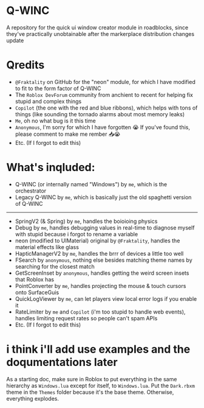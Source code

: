 # Q-WINC
A repository for the quick ui window creator module in roadblocks, since they've practically unobtainable after the markerplace distribution changes update

# Qredits
- `@Fraktality` on GitHub for the "neon" module, for which I have modified to fit to the form factor of Q-WINC
- The `Roblox DevForum` community from anchient to recent for helping fix stupid and complex things
- `Copilot` (the one with the red and blue ribbons), which helps with tons of things (like sounding the tornado alarms about most memory leaks)
- `Me`, oh no what bug is it this time
- `Anonymous`, I'm sorry for which I have forgotten 😭 If you've found this, please comment to make me rember 📥😭
- Etc. (If I forgot to edit this)

# What's inqluded:
- Q-WINC (or internally named "Windows") by `me`, which is the orchestrator
- Legacy Q-WINC by `me`, which is basically just the old spaghetti version of Q-WINC
------------------------------------------------------------------------------------
- SpringV2 (& Spring) by `me`, handles the boioioing physics
- Debug by `me`, handles debugging values in real-time to diagnose myself with stupid because i forgot to rename a variable
- neon (modified to UIMaterial) original by `@Fraktality`, handles the material effects like glass
- HapticManagerV2 by `me`, handles the brrr of devices a little too well
- FSearch by `anonymous`, nothing else besides matching theme names by searching for the closest match
- GetScreenInset by `anonymous`, handles getting the weird screen insets that Roblox has
- PointConverter by `me`, handles projecting the mouse & touch cursors onto SurfaceGuis
- QuickLogViewer by `me`, can let players view local error logs if you enable it
- RateLimiter by `me` and `Copilot` (i'm too stupid to handle web events), handles limiting request rates so people can't spam APIs
- Etc. (If I forgot to edit this)

# i think i'll add use examples and the doqumentations later

As a starting doc, make sure in Roblox to put everything in the same hierarchy as `Windows.lua` except for itself, to `Windows.lua`. Put the `Dark.rbxm` theme in the `Themes` folder because it's the base theme. Otherwise, everything explodes.
